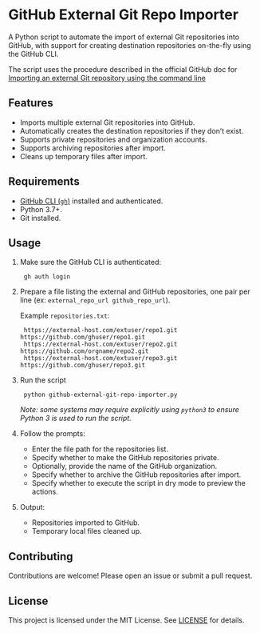 # GitHub External Git Repo Importer

A Python script to automate the import of external Git repositories into GitHub, with support for creating destination repositories on-the-fly using the GitHub CLI.

The script uses the procedure described in the official GitHub doc for [Importing an external Git repository using the command line](https://docs.github.com/en/migrations/importing-source-code/using-the-command-line-to-import-source-code/importing-an-external-git-repository-using-the-command-line)

## Features
- Imports multiple external Git repositories into GitHub.
- Automatically creates the destination repositories if they don’t exist.
- Supports private repositories and organization accounts.
- Supports archiving repositories after import.
- Cleans up temporary files after import.

## Requirements
- [GitHub CLI (`gh`)](https://cli.github.com/) installed and authenticated.
- Python 3.7+.
- Git installed.

## Usage
1. Make sure the GitHub CLI is authenticated:

        gh auth login

1. Prepare a file listing the external and GitHub repositories, one pair per line (ex: `external_repo_url github_repo_url`).
   
   Example `repositories.txt`:

        https://external-host.com/extuser/repo1.git https://github.com/ghuser/repo1.git
        https://external-host.com/extuser/repo2.git https://github.com/orgname/repo2.git
        https://external-host.com/extuser/repo3.git https://github.com/ghuser/repo3.git

1. Run the script

        python github-external-git-repo-importer.py

    *Note: some systems may require explicitly using `python3` to ensure Python 3 is used to run the script.*
1. Follow the prompts:
   - Enter the file path for the repositories list.
   - Specify whether to make the GitHub repositories private.
   - Optionally, provide the name of the GitHub organization.
   - Specify whether to archive the GitHub repositories after import.
   - Specify whether to execute the script in dry mode to preview the actions.
1. Output:
   - Repositories imported to GitHub.
   - Temporary local files cleaned up.

## Contributing

Contributions are welcome! Please open an issue or submit a pull request.

## License

This project is licensed under the MIT License. See [LICENSE](LICENSE) for details.
